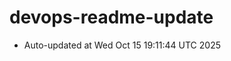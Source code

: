 # devops-readme-update
<!--START_SECTION:activity-->
- Auto-updated at Wed Oct 15 19:11:44 UTC 2025
<!--END_SECTION:activity-->
